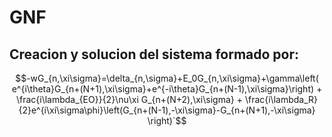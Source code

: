 # GNF
## Creacion y solucion del sistema  formado por:

```math
-wG_{n,\xi\sigma}=\delta_{n,\sigma}+E_0G_{n,\xi\sigma}+\gamma\left(
e^{i\theta}G_{n+(N+1),\xi\sigma}+e^{-i\theta}G_{n+(N-1),\xi\sigma}\right) + \frac{i\lambda_{EO}}{2}\nu\xi G_{n+(N+2),\xi\sigma} + \frac{i\lambda_R}{2}e^{i\xi\sigma\phi}\left(G_{n+(N-1),-\xi\sigma}-G_{n+(N+1),-\xi\sigma}
\right)`
```

